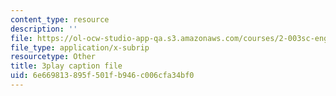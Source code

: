 ```yaml
---
content_type: resource
description: ''
file: https://ol-ocw-studio-app-qa.s3.amazonaws.com/courses/2-003sc-engineering-dynamics-fall-2011/6e669813895f501fb946c006cfa34bf0_zNCBDrnT05E.vtt
file_type: application/x-subrip
resourcetype: Other
title: 3play caption file
uid: 6e669813-895f-501f-b946-c006cfa34bf0
---
```

